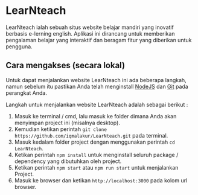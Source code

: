 # LearNteach

LearNteach ialah sebuah situs website belajar mandiri yang inovatif berbasis e-lerning english.
Aplikasi ini dirancang untuk memberikan pengalaman belajar yang interaktif dan beragam fitur yang diberikan untuk pengguna.

## Cara mengakses (secara lokal)

Untuk dapat menjalankan website LearNteach ini ada beberapa langkah, namun sebelum itu pastikan Anda telah menginstall [NodeJS](https://nodejs.org) dan [Git](https://git-scm.com) pada perangkat Anda.

Langkah untuk menjalankan website LearNteach adalah sebagai berikut :

1. Masuk ke terminal / cmd, lalu masuk ke folder dimana Anda akan menyimpan project ini (misalnya desktop).
2. Kemudian ketikan perintah `git clone https://github.com/iqmalakur/LearNteach.git` pada terminal.
3. Masuk kedalam folder project dengan menggunakan perintah `cd LearNteach`.
4. Ketikan perintah `npm install` untuk menginstall seluruh package / dependency yang dibutuhkan oleh project.
5. Ketikan perintah `npm start` atau `npm run start` untuk menjalankan Project.
6. Masuk ke browser dan ketikan `http://localhost:3000` pada kolom url browser.
